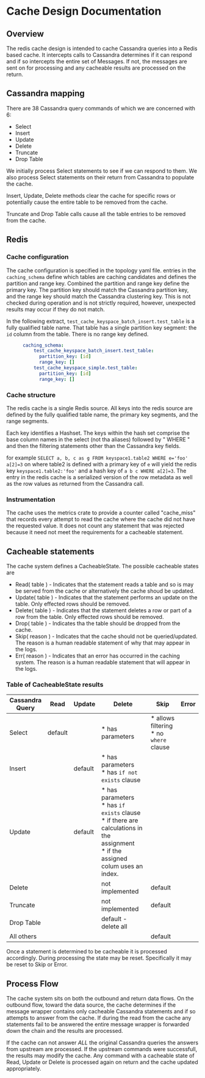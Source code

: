 # Cache Design Documentation

## Overview
The redis cache design is intended to cache Cassandra queries into
a Redis based cache.  It intercepts calls to Cassandra determines 
if it can respond and if so intercepts the entire set of Messages.
If not, the messages are sent on for processing and any cacheable 
results are processed on the return.

## Cassandra mapping

There are 38 Cassandra query commands of which we are concerned with 
6:

 * Select
 * Insert
 * Update 
 * Delete
 * Truncate
 * Drop Table

We initially process Select statements to see if we can respond to them. 
We also process Select statements on their return from Cassandra to
populate the cache.

Insert, Update, Delete methods clear the cache for specific rows or
potentially cause the entire table to be removed from the cache.

Truncate and Drop Table calls cause all the table entries to be 
removed from the cache.

## Redis 

### Cache configuration

The cache configuration is specified in the topology yaml file.
entries in the `caching_schema` define which tables are caching 
candidates and defines the partition and range key.  Combined the
partition and range key define the primary key.  The partition key
should match the Cassandra partition key, and the range key should 
match the Cassandra clustering key.  This is not checked during 
operation and is not strictly required, however, unexpected results 
may occur if they do not match.

In the following extract, `test_cache_keyspace_batch_insert.test_table` 
is a fully qualified table name.  That table has a single partition
key segment: the `id` column from the table.  There is no range key 
defined.

```yaml
      caching_schema:
          test_cache_keyspace_batch_insert.test_table:
            partition_key: [id]
            range_key: []
          test_cache_keyspace_simple.test_table:
            partition_key: [id]
            range_key: []
```

### Cache structure

The redis cache is a single Redis source.  All keys into the redis
source are defined by the fully qualified table name, the primary
key segments, and the range segments. 

Each key identifies a Hashset.  The keys within the hash set 
comprise the base column names in the select (not tha aliases)
followed by " WHERE " and then the filtering statements other than
the Cassandra key fields.

for example `SELECT a, b, c as g FROM keyspace1.table2 WHERE e='foo' a[2]=3`
on where table2 is defined with a primary key of `e` will yield the redis key
`keyspace1.table2:'foo'` and a hash key of `a b c WHERE a[2]=3`.  The entry
in the redis cache is a serialized version of the row metadata as well as the
row values as returned from the Cassandra call.

### Instrumentation

The cache uses the metrics crate to provide a counter called "cache_miss" that records
every attempt to read the cache where the cache did not have the requested value.  It 
does not count any statement that was rejected because it need not meet the requirements
for a cacheable statement.

## Cacheable statements

The cache system defines a CacheableState.  The possible cacheable states are 
 * Read( table ) - Indicates that the statement reads a table and so is may be served from the cache or alternatively the cache shoud be updated.
 * Update( table ) - Indicates that the statement performs an update on the table.  Only effected rows should be removed.
 * Delete( table ) - Indicates that the statement deletes a row or part of a row from the table.  Only effected rows should be removed.
 * Drop( table ) - Indicates tha the table should  be dropped from the cache.
 * Skip( reason ) - Indicates that the cache should not be queried/updated.  The reason is a human readable statement of why that may appear in the logs.
 * Err( reason ) - Indicates that an error has occurred in the caching system.  The reason is a human readable statement that will appear in the logs.

### Table of CacheableState results

| Cassandra<br/>Query | Read     | Update  | Delete                                                                                                                                     | Skip                                       | Error |
|---------------------|----------|---------|--------------------------------------------------------------------------------------------------------------------------------------------|--------------------------------------------|-------|
| Select              | default  |         | * has parameters                                                                                                                           | * allows filtering<br/>* no `where` clause |       |
| Insert              |          | default | * has parameters<br/>* has `if not exists` clause                                                                                          |                                            |       |
| Update              |          | default | * has parameters<br/>* has `if exists` clause<br/>* if there are calculations in the assignment<br/>* if the assigned colum uses an index. |                                            |       |
| Delete              |          |         | not implemented                                                                                                                            | default                                    |       |
| Truncate            |          |         | not implemented                                                                                                                            | default                                    |       |
| Drop Table          |          |         | default - delete all                                                                                                                       |                                            |       |
| All others          |          |         |                                                                                                                                            | default                                    |       |


Once a statement is determined to be cacheable it is processed accordingly.  During
processing the state may be reset.  Specifically it may be reset to Skip or Error. 

## Process Flow

The cache system sits on both the outbound and return data flows.  On the outbound flow,
toward the data source, the cache determines if the message wrapper contains only
cacheable Cassandra statements and if so attempts to answer from the cache.  If during 
the read from the cache any statements fail to be answered the entire message wrapper
is forwarded down the chain and the results are processed.

If the cache can not answer _ALL_ the original Cassandra queries the answers
from upstream are processed.  If the upstream commands were successfull, the 
results may modify the cache.  Any command with a cacheable state of
Read, Update or Delete is processed again on return and the cache updated 
appropriately.

